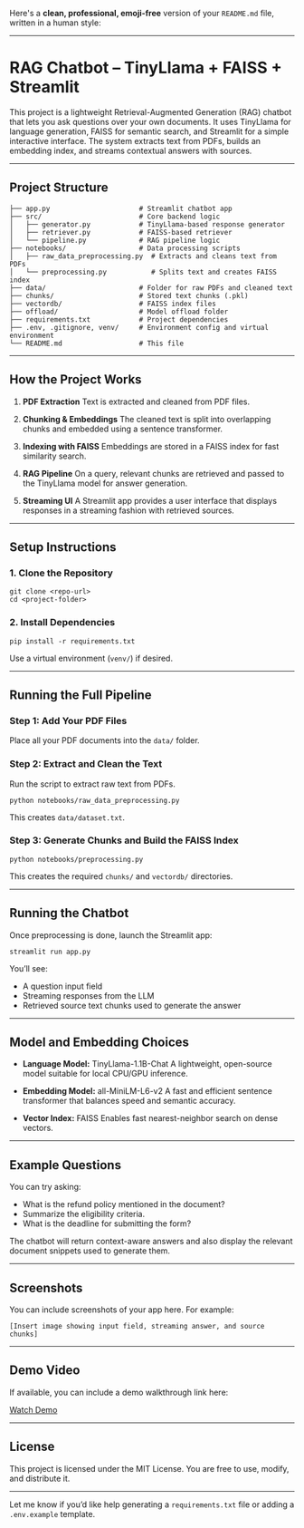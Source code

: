 Here's a **clean, professional, emoji-free** version of your `README.md` file, written in a human style:

---

# RAG Chatbot – TinyLlama + FAISS + Streamlit

This project is a lightweight Retrieval-Augmented Generation (RAG) chatbot that lets you ask questions over your own documents. It uses TinyLlama for language generation, FAISS for semantic search, and Streamlit for a simple interactive interface. The system extracts text from PDFs, builds an embedding index, and streams contextual answers with sources.

---

## Project Structure

```
├── app.py                      # Streamlit chatbot app
├── src/                        # Core backend logic
│   ├── generator.py            # TinyLlama-based response generator
│   ├── retriever.py            # FAISS-based retriever
│   └── pipeline.py             # RAG pipeline logic
├── notebooks/                  # Data processing scripts
│   ├── raw_data_preprocessing.py  # Extracts and cleans text from PDFs
│   └── preprocessing.py           # Splits text and creates FAISS index
├── data/                       # Folder for raw PDFs and cleaned text
├── chunks/                     # Stored text chunks (.pkl)
├── vectordb/                   # FAISS index files
├── offload/                    # Model offload folder
├── requirements.txt            # Project dependencies
├── .env, .gitignore, venv/     # Environment config and virtual environment
└── README.md                   # This file
```

---

## How the Project Works

1. **PDF Extraction**
   Text is extracted and cleaned from PDF files.

2. **Chunking & Embeddings**
   The cleaned text is split into overlapping chunks and embedded using a sentence transformer.

3. **Indexing with FAISS**
   Embeddings are stored in a FAISS index for fast similarity search.

4. **RAG Pipeline**
   On a query, relevant chunks are retrieved and passed to the TinyLlama model for answer generation.

5. **Streaming UI**
   A Streamlit app provides a user interface that displays responses in a streaming fashion with retrieved sources.

---

## Setup Instructions

### 1. Clone the Repository

```
git clone <repo-url>
cd <project-folder>
```

### 2. Install Dependencies

```
pip install -r requirements.txt
```

Use a virtual environment (`venv/`) if desired.

---

## Running the Full Pipeline

### Step 1: Add Your PDF Files

Place all your PDF documents into the `data/` folder.

### Step 2: Extract and Clean the Text

Run the script to extract raw text from PDFs.

```
python notebooks/raw_data_preprocessing.py
```

This creates `data/dataset.txt`.

### Step 3: Generate Chunks and Build the FAISS Index

```
python notebooks/preprocessing.py
```

This creates the required `chunks/` and `vectordb/` directories.

---

## Running the Chatbot

Once preprocessing is done, launch the Streamlit app:

```
streamlit run app.py
```

You’ll see:

* A question input field
* Streaming responses from the LLM
* Retrieved source text chunks used to generate the answer

---

## Model and Embedding Choices

* **Language Model:** TinyLlama-1.1B-Chat
  A lightweight, open-source model suitable for local CPU/GPU inference.

* **Embedding Model:** all-MiniLM-L6-v2
  A fast and efficient sentence transformer that balances speed and semantic accuracy.

* **Vector Index:** FAISS
  Enables fast nearest-neighbor search on dense vectors.

---

## Example Questions

You can try asking:

* What is the refund policy mentioned in the document?
* Summarize the eligibility criteria.
* What is the deadline for submitting the form?

The chatbot will return context-aware answers and also display the relevant document snippets used to generate them.

---

## Screenshots

You can include screenshots of your app here. For example:

```
[Insert image showing input field, streaming answer, and source chunks]
```

---

## Demo Video

If available, you can include a demo walkthrough link here:

[Watch Demo](https://your-demo-link.com)

---

## License

This project is licensed under the MIT License. You are free to use, modify, and distribute it.

---

Let me know if you’d like help generating a `requirements.txt` file or adding a `.env.example` template.
